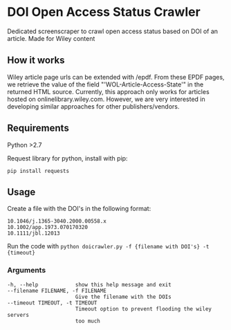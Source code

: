 # DOI Open Access Status Crawler

Dedicated screenscraper to crawl open access status based on DOI of an article.
Made for Wiley content

## How it works

Wiley article page urls can be extended with /epdf. From these EPDF pages, we retrieve the value of the field "'WOL-Article-Access-State'" in the returned HTML source. Currently, this approach only works for articles hosted on onlinelibrary.wiley.com. However, we are very interested in developing similar approaches for other publishers/vendors.

## Requirements

Python >2.7

Request library for python, install with pip:

`pip install requests`

## Usage

Create a file with the DOI's in the following format:

```
10.1046/j.1365-3040.2000.00558.x
10.1002/app.1973.070170320
10.1111/jbl.12013
```

Run the code with `python doicrawler.py -f {filename with DOI's} -t {timeout}`

### Arguments

```
-h, --help            show this help message and exit
--filename FILENAME, -f FILENAME
                      Give the filename with the DOIs
--timeout TIMEOUT, -t TIMEOUT
                      Timeout option to prevent flooding the wiley servers
                      too much
```

